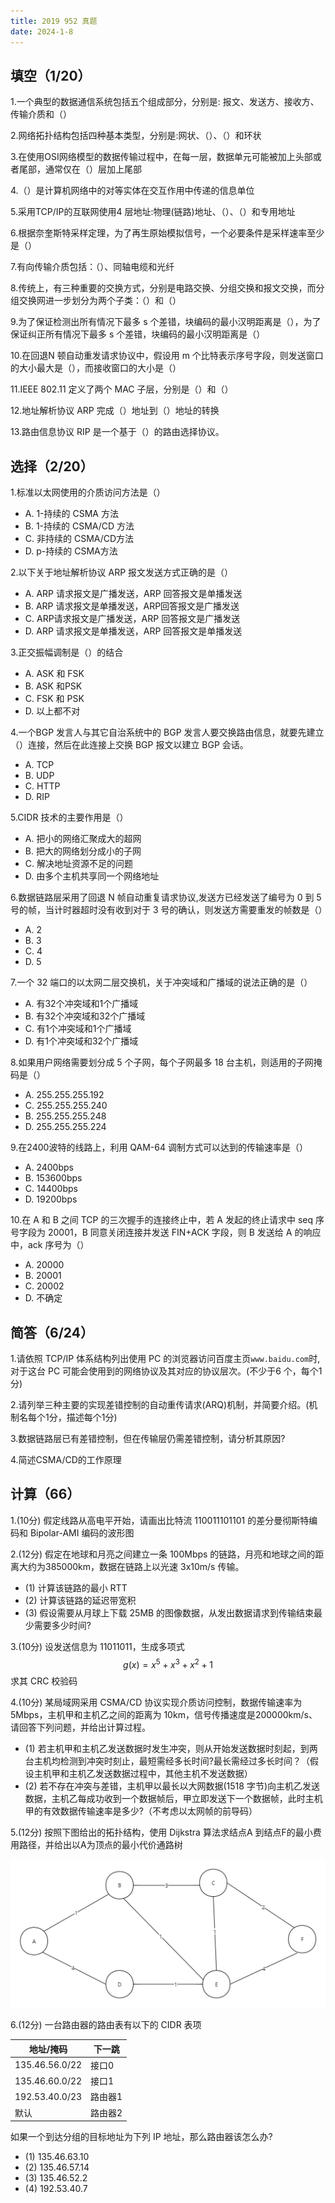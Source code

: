 ```yaml
---
title: 2019 952 真题
date: 2024-1-8
---
```


## 填空（1/20）

1.一个典型的数据通信系统包括五个组成部分，分别是: 报文、发送方、接收方、传输介质和（）

2.网络拓扑结构包括四种基本类型，分别是:网状、（）、（）和环状

3.在使用OSI网络模型的数据传输过程中，在每一层，数据单元可能被加上头部或者尾部，通常仅在（）层加上尾部

4.（）是计算机网络中的对等实体在交互作用中传递的信息单位

5.采用TCP/IP的互联网使用4 层地址:物理(链路)地址、（）、（）和专用地址

6.根据奈奎斯特采样定理，为了再生原始模拟信号，一个必要条件是采样速率至少是（）

7.有向传输介质包括：（）、同轴电缆和光纤

8.传统上，有三种重要的交换方式，分别是电路交换、分组交换和报文交换，而分组交换网进一步划分为两个子类：（）和（）

9.为了保证检测出所有情况下最多 s 个差错，块编码的最小汉明距离是（），为了保证纠正所有情况下最多 s 个差错，块编码的最小汉明距离是（）

10.在回退N 顿自动重发请求协议中，假设用 m 个比特表示序号字段，则发送窗口的大小最大是（），而接收窗口的大小是（）

11.IEEE 802.11 定义了两个 MAC 子层，分别是（）和（）

12.地址解析协议 ARP 完成（）地址到（）地址的转换

13.路由信息协议 RIP 是一个基于（）的路由选择协议。

## 选择（2/20）

1.标准以太网使用的介质访问方法是（）

- A. 1-持续的 CSMA 方法
- B. 1-持续的 CSMA/CD 方法
- C. 非持续的 CSMA/CD方法
- D. p-持续的 CSMA方法

2.以下关于地址解析协议 ARP 报文发送方式正确的是（）

- A. ARP 请求报文是广播发送，ARP 回答报文是单播发送
- B. ARP 请求报文是单播发送，ARP回答报文是广播发送
- C. ARP请求报文是广播发送，ARP 回答报文是广播发送
- D. ARP 请求报文是单播发送，ARP 回答报文是单播发送

3.正交振幅调制是（）的结合

- A. ASK 和 FSK
- B. ASK 和PSK
- C. FSK 和 PSK
- D. 以上都不对

4.一个BGP 发言人与其它自治系统中的 BGP 发言人要交换路由信息，就要先建立（）连接，然后在此连接上交换 BGP 报文以建立 BGP 会话。

- A. TCP
- B. UDP
- C. HTTP
- D. RIP

5.CIDR 技术的主要作用是（）

- A. 把小的网络汇聚成大的超网
- B. 把大的网络划分成小的子网
- C. 解决地址资源不足的问题
- D. 由多个主机共享同一个网络地址

6.数据链路层采用了回退 N 帧自动重复请求协议,发送方已经发送了编号为 0 到 5 号的帧，当计时器超时没有收到对于 3 号的确认，则发送方需要重发的帧数是（）

- A. 2
- B. 3
- C. 4
- D. 5

7.一个 32 端口的以太网二层交换机，关于冲突域和广播域的说法正确的是（）

- A. 有32个冲突域和1个广播域
- B. 有32个冲突域和32个广播域
- C. 有1个冲突域和1个广播域
- D. 有1个冲突域和32个广播域

8.如果用户网络需要划分成 5 个子网，每个子网最多 18 台主机，则适用的子网掩码是（）

- A. 255.255.255.192
- C. 255.255.255.240
- B. 255.255.255.248
- D. 255.255.255.224

9.在2400波特的线路上，利用 QAM-64 调制方式可以达到的传输速率是（）

- A. 2400bps
- B. 153600bps
- C. 14400bps
- D. 19200bps

10.在 A 和 B 之间 TCP 的三次握手的连接终止中，若 A 发起的终止请求中 seq 序号字段为 20001，B 同意关闭连接并发送 FIN+ACK 字段，则 B 发送给 A 的响应中，ack 序号为（）

- A. 20000
- B. 20001
- C. 20002
- D. 不确定

## 简答（6/24）

1.请依照 TCP/IP 体系结构列出使用 PC 的浏览器访问百度主页`www.baidu.com`时,对于这台 PC 可能会使用到的网络协议及其对应的协议层次。(不少于6 个，每个1分)

2.请列举三种主要的实现差错控制的自动重传请求(ARQ)机制，并简要介绍。(机制名每个1分，描述每个1分)

3.数据链路层已有差错控制，但在传输层仍需差错控制，请分析其原因?

4.简述CSMA/CD的工作原理

## 计算（66）

1.(10分) 假定线路从高电平开始，请画出比特流 110011101101 的差分曼彻斯特编码和 Bipolar-AMI 编码的波形图

2.(12分) 假定在地球和月亮之间建立一条 100Mbps 的链路，月亮和地球之间的距离大约为385000km，数据在链路上以光速 3x10m/s 传输。

- (1) 计算该链路的最小 RTT
- (2) 计算该链路的延迟带宽积
- (3) 假设需要从月球上下载 25MB 的图像数据，从发出数据请求到传输结束最少需要多少时间?

3.(10分) 设发送信息为 11011011，生成多项式
$$
g(x)=x^5+x^3+x^2+1
$$
求其 CRC 校验码

4.(10分) 某局域网采用 CSMA/CD 协议实现介质访问控制，数据传输速率为 5Mbps，主机甲和主机乙之间的距离为 10km，信号传播速度是200000km/s、请回答下列问题，并给出计算过程。

- (1) 若主机甲和主机乙发送数据时发生冲突，则从开始发送数据时刻起，到两台主机均检测到冲突时刻止，最短需经多长时间?最长需经过多长时间？（假设主机甲和主机乙发送数据过程中，其他主机不发送数据）
- (2) 若不存在冲突与差错，主机甲以最长以大网数据(1518 字节)向主机乙发送数据，主机乙每成功收到一个数据帧后，甲立即发送下一个数据帧，此时主机甲的有效数据传输速率是多少?（不考虑以太网帧的前导码）

5.(12分) 按照下图给出的拓扑结构，使用 Dijkstra 算法求结点A 到结点F的最小费用路径，并给出以A为顶点的最小代价通路树

<img src="./assets/graph.jpg">

6.(12分) 一台路由器的路由表有以下的 CIDR 表项

| 地址/掩码      | 下一跳  |
| -------------- | ------- |
| 135.46.56.0/22 | 接口0   |
| 135.46.60.0/22 | 接口1   |
| 192.53.40.0/23 | 路由器1 |
| 默认           | 路由器2 |

如果一个到达分组的目标地址为下列 IP 地址，那么路由器该怎么办?

- (1) 135.46.63.10
- (2) 135.46.57.14
- (3) 135.46.52.2
- (4) 192.53.40.7

